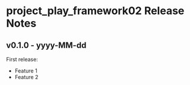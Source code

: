 # project_play_framework02 Release Notes

## v0.1.0 - yyyy-MM-dd

First release:

- Feature 1
- Feature 2
